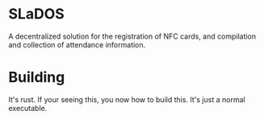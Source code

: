 # SLaDOS
A decentralized solution for the registration of NFC cards, and compilation and collection of attendance information.

# Building
It's rust. If your seeing this, you now how to build this. It's just a normal executable.

